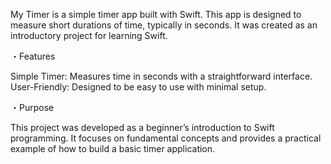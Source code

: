 My Timer is a simple timer app built with Swift. This app is designed to measure short durations of time, typically in seconds.
It was created as an introductory project for learning Swift.

・Features

Simple Timer: Measures time in seconds with a straightforward interface.
User-Friendly: Designed to be easy to use with minimal setup.

・Purpose

This project was developed as a beginner’s introduction to Swift programming. It focuses on fundamental concepts and provides a practical example of how to build a basic timer application.
